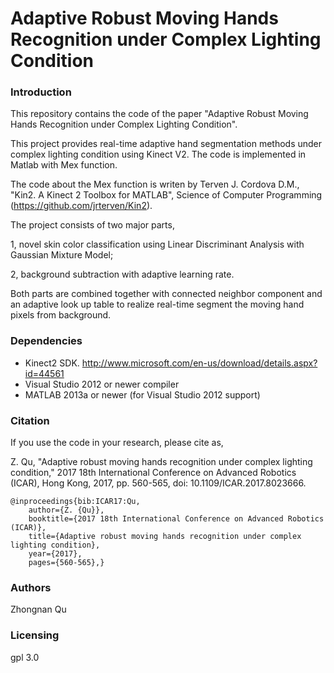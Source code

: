 # Adaptive Robust Moving Hands Recognition under Complex Lighting Condition

### Introduction
This repository contains the code of the paper "Adaptive Robust Moving Hands Recognition under Complex Lighting Condition". 

This project provides real-time adaptive hand segmentation methods under complex lighting condition using Kinect V2. The code is implemented in Matlab with Mex function.

The code about the Mex function is writen by Terven J. Cordova D.M., "Kin2. A Kinect 2 Toolbox for MATLAB", Science of Computer Programming (https://github.com/jrterven/Kin2). 

The project consists of two major parts, 

1, novel skin color classification using Linear Discriminant Analysis with Gaussian Mixture Model; 

2, background subtraction with adaptive learning rate.

Both parts are combined together with connected neighbor component and an adaptive look up table to realize real-time segment the moving hand pixels from background.

### Dependencies

+ Kinect2 SDK. http://www.microsoft.com/en-us/download/details.aspx?id=44561
+ Visual Studio 2012 or newer compiler
+ MATLAB 2013a or newer (for Visual Studio 2012 support)

### Citation
If you use the code in your research, please cite as,

Z. Qu, "Adaptive robust moving hands recognition under complex lighting condition," 2017 18th International Conference on Advanced Robotics (ICAR), Hong Kong, 2017, pp. 560-565, doi: 10.1109/ICAR.2017.8023666.

    @inproceedings{bib:ICAR17:Qu,
        author={Z. {Qu}},
        booktitle={2017 18th International Conference on Advanced Robotics (ICAR)}, 
        title={Adaptive robust moving hands recognition under complex lighting condition}, 
        year={2017},
        pages={560-565},}

### Authors
Zhongnan Qu

### Licensing 
gpl 3.0
